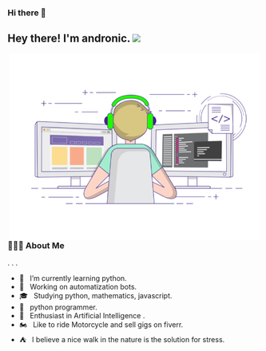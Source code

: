 
### Hi there 👋
<h2> Hey there! I'm andronic. <img src="https://github.com/souvikguria98/souvikguria98/blob/master/Hi.gif" width="25"></h2>
<img align="right" alt="GIF" src="https://raw.githubusercontent.com/devSouvik/devSouvik/master/gif3.gif" width="500"/>

<h3> 👨🏻‍💻 About Me </h3>

.
.
.

- 🔭 &nbsp; I’m currently learning python.
- 🤔 &nbsp; Working on automatization bots.
- 🎓 &nbsp; Studying python, mathematics, javascript.
- 💼 &nbsp; python programmer.
- 🤖 &nbsp; Enthusiast in Artificial Intelligence .
- 🏍 &nbsp; Like to ride Motorcycle and sell gigs on fiverr.
- ⛺ &nbsp; I believe a nice walk in the nature is the solution for stress. 







